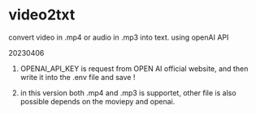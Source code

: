 # video2txt
convert video in .mp4 or audio in .mp3 into text. using openAI API

20230406

1. OPENAI_API_KEY is request from OPEN AI official website, and then write it into the .env file and save !

2. in this version both .mp4 and .mp3 is supportet, other file is also possible depends on the moviepy and openai.
